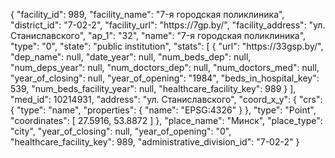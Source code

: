 {
    "facility_id": 989,
    "facility_name": "7-я городская поликлиника",
    "district_id": "7-02-2",
    "facility_url": "https:\/\/7gp.by\/",
    "facility_address": "ул. Станиславского",
    "ap_1": "32",
    "name": "7-я городская поликлиника",
    "type": "0",
    "state": "public institution",
    "stats": [
        {
            "url": "https:\/\/33gsp.by\/",
            "dep_name": null,
            "date_year": null,
            "num_beds_dep": null,
            "num_deps_year": null,
            "num_doctors_dep": null,
            "num_doctors_med": null,
            "year_of_closing": null,
            "year_of_opening": "1984",
            "beds_in_hospital_key": 539,
            "num_beds_facility_year": null,
            "healthcare_facility_key": 989
        }
    ],
    "med_id": 10214931,
    "address": "ул. Станиславского",
    "coord_x_y": {
        "crs": {
            "type": "name",
            "properties": {
                "name": "EPSG:4326"
            }
        },
        "type": "Point",
        "coordinates": [
            27.5916,
            53.8872
        ]
    },
    "place_name": "Минск",
    "place_type": "city",
    "year_of_closing": null,
    "year_of_opening": "0",
    "healthcare_facility_key": 989,
    "administrative_division_id": "7-02-2"
}